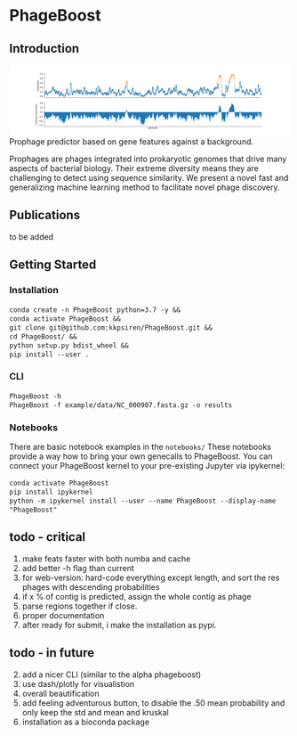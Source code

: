 # PhageBoost

## Introduction 
![Predictions](fig1a.png)
Prophage predictor based on gene features against a background. 

Prophages are phages integrated into prokaryotic genomes that drive many aspects of bacterial biology.  Their extreme diversity means they are challenging to detect using sequence similarity. We present a novel fast and generalizing machine learning method to facilitate novel phage discovery.

## Publications

to be added  


## Getting Started
### Installation
```
conda create -n PhageBoost python=3.7 -y &&
conda activate PhageBoost &&
git clone git@github.com:kkpsiren/PhageBoost.git &&
cd PhageBoost/ &&
python setup.py bdist_wheel &&
pip install --user . 
```

### CLI 
```
PhageBoost -h
PhageBoost -f example/data/NC_000907.fasta.gz -o results
```
### Notebooks
There are basic notebook examples in the ```notebooks/```
These notebooks provide a way how to bring your own genecalls to PhageBoost.
You can connect your PhageBoost kernel to your pre-existing Jupyter via ipykernel:

```
conda activate PhageBoost
pip install ipykernel
python -m ipykernel install --user --name PhageBoost --display-name "PhageBoost" 
```



## todo - critical
1. make feats faster with both numba and cache
3. add better -h flag than current
6. for web-version: hard-code everything except length, and sort the res phages with descending probabilities
7. if x % of contig is predicted, assign the whole contig as phage
8. parse regions together if close.
9. proper documentation
10. after ready for submit, i make the installation as pypi. 

## todo - in future
2. add a nicer CLI (similar to the alpha phageboost)
2. use dash/plotly for visualistion
5. overall beautification
6. add feeling adventurous button, to disable the .50 mean probability and only keep the std and mean and kruskal
7. installation as a bioconda package
